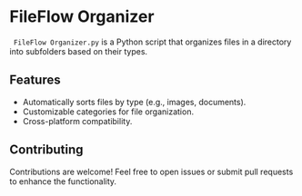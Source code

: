 # FileFlow Organizer

`
FileFlow Organizer.py` is a Python script that organizes files in a directory into subfolders based on their types.

## Features
- Automatically sorts files by type (e.g., images, documents).
- Customizable categories for file organization.
- Cross-platform compatibility.

## Contributing
Contributions are welcome! Feel free to open issues or submit pull requests to enhance the functionality.
